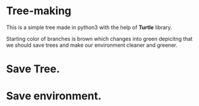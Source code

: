 # Tree-making

This is a simple tree made in python3 with the help of **Turtle** library. 

Starting color of branches is brown which changes into green depicitng that we should save trees and make our environment cleaner and greener.

# Save Tree.
# Save environment.
